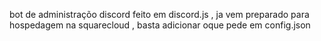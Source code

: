 bot de administraçõo discord feito  em discord.js , ja vem preparado para hospedagem na squarecloud , basta adicionar oque pede em config.json
